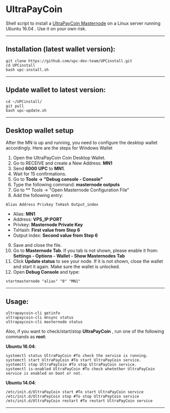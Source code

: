 # UltraPayCoin
Shell script to install a [UltraPayCoin Masternode](https://ultrapay.info/) on a Linux server running Ubuntu 16.04 . Use it on your own risk.

***
## Installation (latest wallet version):
```
git clone https://github.com/upc-dev-team/UPCinstall.git
cd UPCinstall
bash upc-install.sh
```
***
## Update wallet to latest version:
```
cd ~/UPCinstall/
git pull
bash upc-update.sh
```
***

## Desktop wallet setup

After the MN is up and running, you need to configure the desktop wallet accordingly. Here are the steps for Windows Wallet
1. Open the UltraPayCoin Coin Desktop Wallet.
2. Go to RECEIVE and create a New Address: **MN1**
3. Send **6000** **UPC** to **MN1**.
4. Wait for 15 confirmations.
5. Go to **Tools -> "Debug console - Console"**
6. Type the following command: **masternode outputs**
7. Go to  ** Tools -> "Open Masternode Configuration File"
8. Add the following entry:
```
Alias Address Privkey TxHash Output_index
```
* Alias: **MN1**
* Address: **VPS_IP:PORT**
* Privkey: **Masternode Private Key**
* TxHash: **First value from Step 6**
* Output index:  **Second value from Step 6**
9. Save and close the file.
10. Go to **Masternode Tab**. If you tab is not shown, please enable it from: **Settings - Options - Wallet - Show Masternodes Tab**
11. Click **Update status** to see your node. If it is not shown, close the wallet and start it again. Make sure the wallet is unlocked.
12. Open **Debug Console** and type:
```
startmasternode "alias" "0" "MN1"
```
***

## Usage:
```
ultrapaycoin-cli getinfo
ultrapaycoin-cli mnsync status
ultrapaycoin-cli masternode status
```
Also, if you want to check/start/stop **UltraPayCoin** , run one of the following commands as **root**:

**Ubuntu 16.04**:
```
systemctl status UltraPayCoin #To check the service is running.
systemctl start UltraPayCoin #To start UltraPayCoin service.
systemctl stop UltraPayCoin #To stop UltraPayCoin service.
systemctl is-enabled UltraPayCoin #To check whetether UltraPayCoin service is enabled on boot or not.
```
**Ubuntu 14.04**:  
```
/etc/init.d/UltraPayCoin start #To start UltraPayCoin service
/etc/init.d/UltraPayCoin stop #To stop UltraPayCoin service
/etc/init.d/UltraPayCoin restart #To restart UltraPayCoin service
```
***
